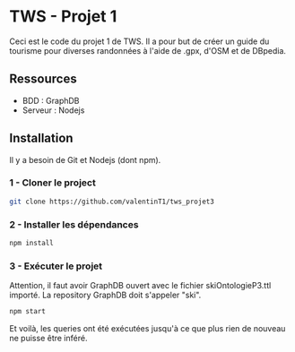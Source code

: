 # TWS - Projet 1

Ceci est le code du projet 1 de TWS. Il a pour but de créer un guide du tourisme pour diverses randonnées à l'aide de .gpx, d'OSM et de DBpedia.

## Ressources

* BDD : GraphDB
* Serveur : Nodejs

## Installation

Il y a besoin de Git et Nodejs (dont npm).

### 1 - Cloner le project

```bash
git clone https://github.com/valentinT1/tws_projet3
```

### 2 - Installer les dépendances

```bash
npm install
```

### 3 - Exécuter le projet

Attention, il faut avoir GraphDB ouvert avec le fichier skiOntologieP3.ttl importé. La repository GraphDB doit s'appeler "ski".

```bash
npm start
```

Et voilà, les queries ont été exécutées jusqu'à ce que plus rien de nouveau ne puisse être inféré.
